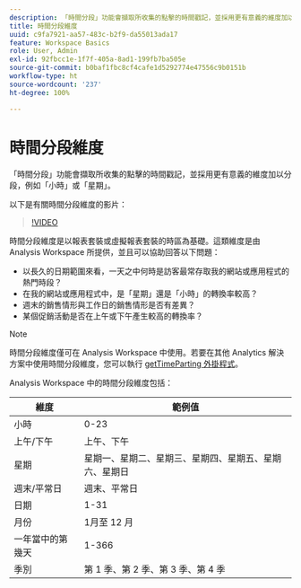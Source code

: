 ```yaml
---
description: 「時間分段」功能會擷取所收集的點擊的時間戳記，並採用更有意義的維度加以分段，例如「小時」或「星期」。
title: 時間分段維度
uuid: c9fa7921-aa57-483c-b2f9-da55013ada17
feature: Workspace Basics
role: User, Admin
exl-id: 92fbcc1e-1f7f-405a-8ad1-199fb7ba505e
source-git-commit: b0baf1fbc8cf4cafe1d5292774e47556c9b0151b
workflow-type: ht
source-wordcount: '237'
ht-degree: 100%

---
```


# 時間分段維度

「時間分段」功能會擷取所收集的點擊的時間戳記，並採用更有意義的維度加以分段，例如「小時」或「星期」。

以下是有關時間分段維度的影片：

>[!VIDEO](https://video.tv.adobe.com/v/23727/?quality=12)

時間分段維度是以報表套裝或虛擬報表套裝的時區為基礎。這類維度是由 Analysis Workspace 所提供，並且可以協助回答以下問題：

* 以長久的日期範圍來看，一天之中何時是訪客最常存取我的網站或應用程式的熱門時段？
* 在我的網站或應用程式中，是「星期」還是「小時」的轉換率較高？
* 週末的銷售情形與工作日的銷售情形是否有差異？
* 某個促銷活動是否在上午或下午產生較高的轉換率？

>[!NOTE]
>
>時間分段維度僅可在 Analysis Workspace 中使用。若要在其他 Analytics 解決方案中使用時間分段維度，您可以執行 [getTimeParting 外掛程式](https://experienceleague.adobe.com/docs/analytics/implementation/vars/plugins/gettimeparting.html?lang=zh-Hant)。

Analysis Workspace 中的時間分段維度包括：

| 維度 | 範例值 |
| --- | --- |
| 小時 | 0-23 |
| 上午/下午 | 上午、下午 |
| 星期 | 星期一、星期二、星期三、星期四、星期五、星期六、星期日 |
| 週末/平常日 | 週末、平常日 |
| 日期 | 1-31 |
| 月份 | 1月至 12 月 |
| 一年當中的第幾天 | 1-366 |
| 季別 | 第 1 季、第 2 季、第 3 季、第 4 季 |
